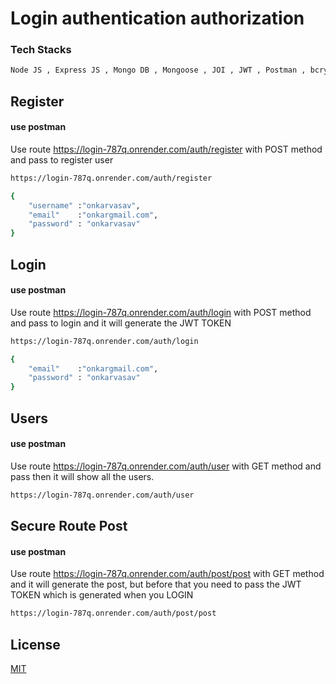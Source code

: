 # Login authentication authorization
### Tech Stacks
```python
Node JS , Express JS , Mongo DB , Mongoose , JOI , JWT , Postman , bcryptjs , dotenv , nodemoon
```

## Register   
#### use postman

Use route https://login-787q.onrender.com/auth/register with POST method and pass 
to register user

```bash
https://login-787q.onrender.com/auth/register
```
```bash
{
    "username" :"onkarvasav",
    "email"    :"onkargmail.com",
    "password" : "onkarvasav"
}
```

## Login  
#### use postman

Use route https://login-787q.onrender.com/auth/login with POST method and pass 
to login and it will generate the JWT TOKEN

```bash
https://login-787q.onrender.com/auth/login
```
```bash
{
    "email"    :"onkargmail.com",
    "password" : "onkarvasav"
}
```


## Users  
#### use postman

Use route https://login-787q.onrender.com/auth/user with GET method and pass 
then it will show all the users.

```bash
https://login-787q.onrender.com/auth/user
```

## Secure Route Post 
#### use postman

Use route https://login-787q.onrender.com/auth/post/post with GET method and it will generate the post, but before that you need to pass the JWT TOKEN which is generated when you LOGIN

```bash
https://login-787q.onrender.com/auth/post/post

```


## License

[MIT](https://choosealicense.com/licenses/mit/)
